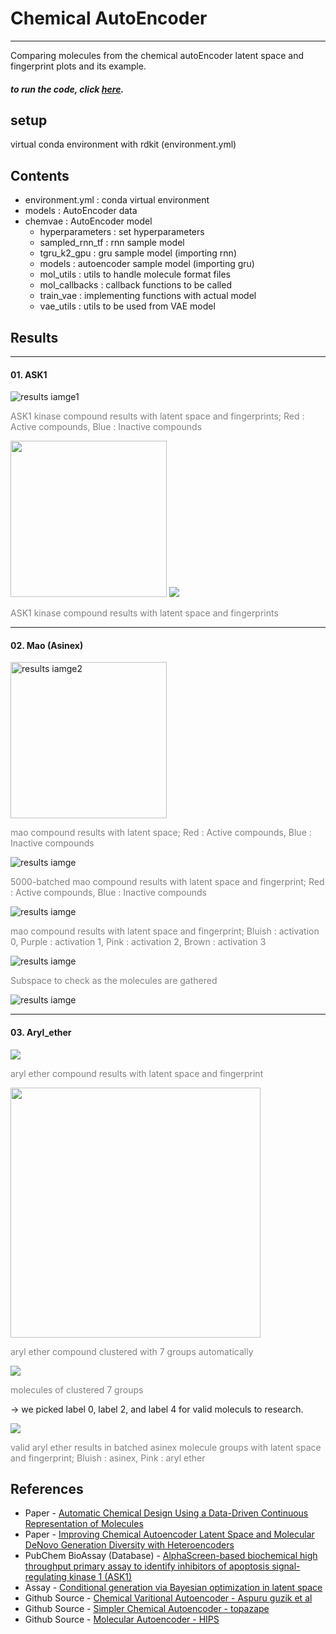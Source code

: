 # Chemical AutoEncoder
------
Comparing molecules from the chemical autoEncoder latent space and fingerprint plots
and its example.
##### to run the code, click [here](https://github.com/khhandrea/chemical-autoencoder/blob/main/implement.ipynb).

## setup
virtual conda environment with rdkit (environment.yml)

## Contents
- environment.yml : conda virtual environment
- models : AutoEncoder data
- chemvae : AutoEncoder model
  - hyperparameters : set hyperparameters
  - sampled_rnn_tf : rnn sample model
  - tgru_k2_gpu : gru sample model (importing rnn)
  - models : autoencoder sample model (importing gru)
  - mol_utils : utils to handle molecule format files
  - mol_callbacks : callback functions to be called
  - train_vae : implementing functions with actual model
  - vae_utils : utils to be used from VAE model

## Results

-----

#### 01. ASK1
<img src="./results/ask1_output.png" alt="results iamge1"/>

<span style="color:gray">ASK1 kinase compound results with latent space and fingerprints; Red : Active compounds, Blue : Inactive compounds</span>

<img src="./results/ask1_latent_output.png" width=250/>

<img src="./results/ask1_molecules.png"/>

<span style="color:gray">ASK1 kinase compound results with latent space and fingerprints</span>

-----

#### 02. Mao (Asinex)
<img src="./results/mao_output.png" alt="results iamge2" height=250/>

<span style="color:gray">mao compound results with latent space; Red : Active compounds, Blue : Inactive compounds</span>

<img src="./results/mao_batched_output.png" alt="results iamge"/>

<span style="color:gray">5000-batched mao compound results with latent space and fingerprint; Red : Active compounds, Blue : Inactive compounds</span>

<img src="./results/mao_vanila_latent_output.png" alt="results iamge"/>

<span style="color:gray">mao compound results with latent space and fingerprint; Bluish : activation 0, Purple : activation 1, Pink : activation 2, Brown : activation 3</span>

<img src="./results/mao_vanila_rdk_output.png" alt="results iamge"/>

<span style="color:gray">Subspace to check as the molecules are gathered</span>

<img src="./results/mao_molecules.png" alt="results iamge"/>

-----

#### 03. Aryl_ether
<img src="./results/aryl_output.png"/>

<span style="color:gray">aryl ether compound results with latent space and fingerprint</span>

<img src="./results/aryl_MACCSKeys_cluster.png" width=400/>

<span style="color:gray">aryl ether compound clustered with 7 groups automatically</span>

<img src="./results/aryl_molecules.png"/>

<span style="color:gray">molecules of clustered 7 groups</span>

→ we picked label 0, label 2, and label 4 for valid moleculs to research.

<img src="./results/aryl_in_asinex_output.png"/>

<span style="color:gray">valid aryl ether results in batched asinex molecule groups with latent space and fingerprint; Bluish : asinex, Pink : aryl ether</span>

## References
* Paper - [Automatic Chemical Design Using a Data-Driven Continuous Representation of Molecules](https://pubs.acs.org/doi/abs/10.1021/acscentsci.7b00572)
* Paper - [Improving Chemical Autoencoder Latent Space and Molecular DeNovo Generation Diversity with Heteroencoders](https://www.ncbi.nlm.nih.gov/pmc/articles/PMC6316879/)
* PubChem BioAssay (Database) - [AlphaScreen-based biochemical high throughput primary assay to identify inhibitors of apoptosis signal-regulating kinase 1 (ASK1)](https://pubchem.ncbi.nlm.nih.gov/bioassay/1159602)
* Assay - [Conditional generation via Bayesian optimization in latent space](http://krasserm.github.io/2018/04/07/latent-space-optimization/)
* Github Source - [Chemical Varitional Autoencoder - Aspuru guzik et al](https://github.com/aspuru-guzik-group/chemical_vae)
* Github Source - [Simpler Chemical Autoencoder - topazape](https://github.com/topazape/molecular-VAE)
* Github Source - [Molecular Autoencoder - HIPS](https://github.com/HIPS/molecule-autoencoder)